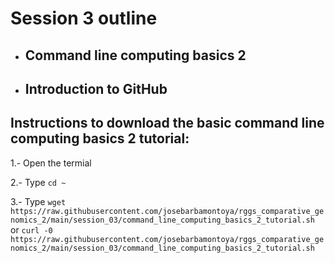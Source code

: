 # Session 3 outline

* ## Command line computing basics 2
* ## Introduction to GitHub

## Instructions to download the basic command line computing basics 2 tutorial:
  1.- Open the termial
    
  2.- Type `cd ~`
    
  3.- Type `wget https://raw.githubusercontent.com/josebarbamontoya/rggs_comparative_genomics_2/main/session_03/command_line_computing_basics_2_tutorial.sh`
  or `curl -0 https://raw.githubusercontent.com/josebarbamontoya/rggs_comparative_genomics_2/main/session_03/command_line_computing_basics_2_tutorial.sh`
